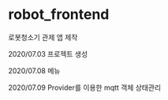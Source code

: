 # robot_frontend

로봇청소기 관제 앱 제작

2020/07.03 프로젝트 생성

2020/07.08 메뉴

2020/07.09 Provider를 이용한 mqtt 객체 상태관리